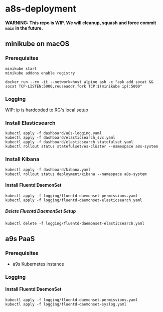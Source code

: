 # a8s-deployment

**WARNING: This repo is WIP. We will cleanup, squash and force commit `main` in
the future.**

## minikube on macOS

### Prerequisites

```shell
minikube start
minikube addons enable registry

docker run --rm -it --network=host alpine ash -c "apk add socat && socat TCP-LISTEN:5000,reuseaddr,fork TCP:$(minikube ip):5000"
```

### Logging

WIP: ip is hardcoded to RG's local setup

### Install Elasticsearch

```shell
kubectl apply -f dashboard/a8s-logging.yaml
kubectl apply -f dashboard/elasticsearch_svc.yaml
kubectl apply -f dashboard/elasticsearch_statefulset.yaml
kubectl rollout status statefulset/es-cluster --namespace a8s-system
```

### Install Kibana

```shell
kubectl apply -f dashboard/kibana.yaml
kubectl rollout status deployment/kibana --namespace a8s-system
```

#### Install Fluentd DaemonSet

```shell
kubectl apply -f logging/fluentd-daemonset-permissions.yaml
kubectl apply -f logging/fluentd-daemonset-elasticsearch.yaml
```

##### Delete Fluentd DaemonSet Setup

```shell
kubectl delete -f logging/fluentd-daemonset-elasticsearch.yaml
```

## a9s PaaS

### Prerequisites

- a9s Kubernetes instance

### Logging

#### Install Fluentd DaemonSet

```shell
kubectl apply -f logging/fluentd-daemonset-permissions.yaml
kubectl apply -f logging/fluentd-daemonset-syslog.yaml
```
